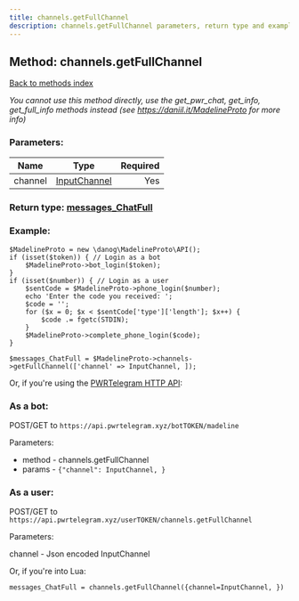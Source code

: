 ```yaml
---
title: channels.getFullChannel
description: channels.getFullChannel parameters, return type and example
---
```

## Method: channels.getFullChannel  
[Back to methods index](index.md)


*You cannot use this method directly, use the get_pwr_chat, get_info, get_full_info methods instead (see https://daniil.it/MadelineProto for more info)*




### Parameters:

| Name     |    Type       | Required |
|----------|:-------------:|---------:|
|channel|[InputChannel](../types/InputChannel.md) | Yes|


### Return type: [messages\_ChatFull](../types/messages_ChatFull.md)

### Example:


```
$MadelineProto = new \danog\MadelineProto\API();
if (isset($token)) { // Login as a bot
    $MadelineProto->bot_login($token);
}
if (isset($number)) { // Login as a user
    $sentCode = $MadelineProto->phone_login($number);
    echo 'Enter the code you received: ';
    $code = '';
    for ($x = 0; $x < $sentCode['type']['length']; $x++) {
        $code .= fgetc(STDIN);
    }
    $MadelineProto->complete_phone_login($code);
}

$messages_ChatFull = $MadelineProto->channels->getFullChannel(['channel' => InputChannel, ]);
```

Or, if you're using the [PWRTelegram HTTP API](https://pwrtelegram.xyz):

### As a bot:

POST/GET to `https://api.pwrtelegram.xyz/botTOKEN/madeline`

Parameters:

* method - channels.getFullChannel
* params - `{"channel": InputChannel, }`



### As a user:

POST/GET to `https://api.pwrtelegram.xyz/userTOKEN/channels.getFullChannel`

Parameters:

channel - Json encoded InputChannel



Or, if you're into Lua:

```
messages_ChatFull = channels.getFullChannel({channel=InputChannel, })
```

